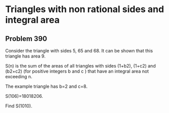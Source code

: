 #  Triangles with non rational sides and integral area
## Problem 390


Consider the triangle with sides 5, 65 and 68.
It can be shown that this triangle has area 9.

S(n) is the sum of the areas of  all triangles with sides (1+b2), (1+c2) and (b2+c2) (for positive integers b and c ) that have an integral area not exceeding n.

The example triangle has b=2 and c=8.

S(106)=18018206.

Find S(1010).



